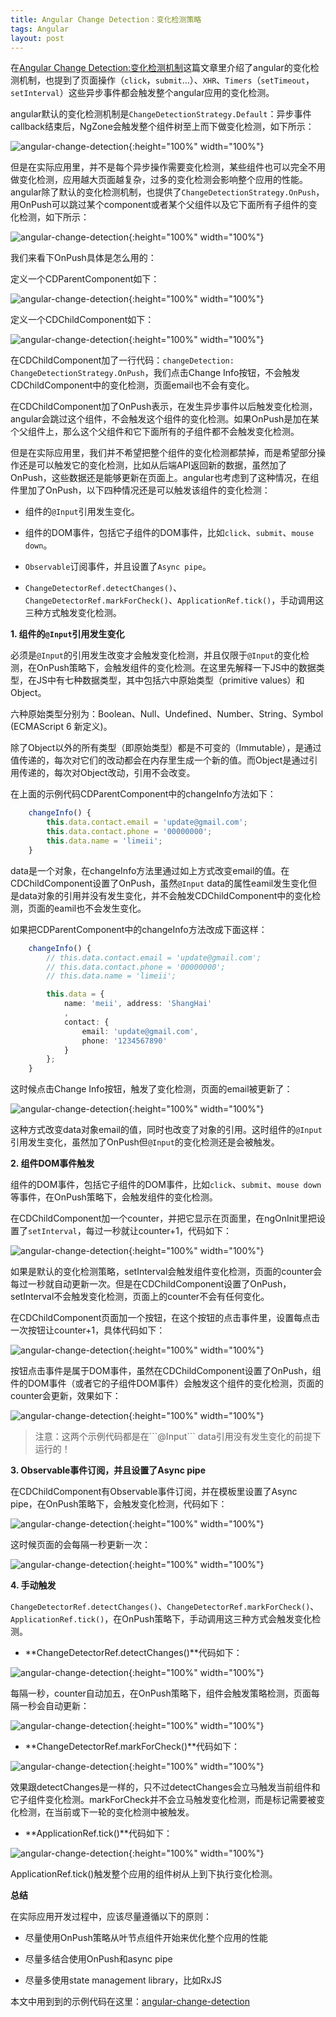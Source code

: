 ```yaml
---
title: Angular Change Detection：变化检测策略
tags: Angular
layout: post
---
```


在[Angular Change Detection:变化检测机制](https://limeii.github.io/2019/06/angular-changedetection/)这篇文章里介绍了angular的变化检测机制，也提到了页面操作（```click```，```submit```...）、```XHR```、```Timers```（```setTimeout```，```setInterval```）这些异步事件都会触发整个angular应用的变化检测。


angular默认的变化检测机制是```ChangeDetectionStrategy.Default```：异步事件callback结束后，NgZone会触发整个组件树至上而下做变化检测，如下所示：

![angular-change-detection](https://limeii.github.io/assets/images/posts/angular/angular-change-detection-strategy01.png){:height="100%" width="100%"}

但是在实际应用里，并不是每个异步操作需要变化检测，某些组件也可以完全不用做变化检测，应用越大页面越复杂，过多的变化检测会影响整个应用的性能。angular除了默认的变化检测机制，也提供了```ChangeDetectionStrategy.OnPush```，用OnPush可以跳过某个component或者某个父组件以及它下面所有子组件的变化检测，如下所示：

![angular-change-detection](https://limeii.github.io/assets/images/posts/angular/angular-change-detection-strategy02.png){:height="100%" width="100%"}

我们来看下OnPush具体是怎么用的：


定义一个CDParentComponent如下：

![angular-change-detection](https://limeii.github.io/assets/images/posts/angular/angular-change-detection-strategy03.png){:height="100%" width="100%"}

定义一个CDChildComponent如下：

![angular-change-detection](https://limeii.github.io/assets/images/posts/angular/angular-change-detection-strategy04.png){:height="100%" width="100%"}

在CDChildComponent加了一行代码：```changeDetection: ChangeDetectionStrategy.OnPush```，我们点击Change Info按钮，不会触发CDChildComponent中的变化检测，页面email也不会有变化。


在CDChildComponent加了OnPush表示，在发生异步事件以后触发变化检测，angular会跳过这个组件，不会触发这个组件的变化检测。如果OnPush是加在某个父组件上，那么这个父组件和它下面所有的子组件都不会触发变化检测。


但是在实际应用里，我们并不希望把整个组件的变化检测都禁掉，而是希望部分操作还是可以触发它的变化检测，比如从后端API返回新的数据，虽然加了OnPush，这些数据还是能够更新在页面上。angular也考虑到了这种情况，在组件里加了OnPush，以下四种情况还是可以触发该组件的变化检测：

- 组件的```@Input```引用发生变化。

- 组件的DOM事件，包括它子组件的DOM事件，比如```click```、```submit```、```mouse down```。

- ```Observable```订阅事件，并且设置了```Async pipe```。

- ```ChangeDetectorRef.detectChanges()```、```ChangeDetectorRef.markForCheck()```、```ApplicationRef.tick()```，手动调用这三种方式触发变化检测。


**1. 组件的```@Input```引用发生变化**

必须是```@Input```的引用发生改变才会触发变化检测，并且仅限于```@Input```的变化检测，在OnPush策略下，会触发组件的变化检测。在这里先解释一下JS中的数据类型，在JS中有七种数据类型，其中包括六中原始类型（primitive values）和Object。


六种原始类型分别为：Boolean、Null、Undefined、Number、String、Symbol (ECMAScript 6 新定义)。


除了Object以外的所有类型（即原始类型）都是不可变的（Immutable），是通过值传递的，每次对它们的改动都会在内存里生成一个新的值。而Object是通过引用传递的，每次对Object改动，引用不会改变。


在上面的示例代码CDParentComponent中的changeInfo方法如下：

```ts
    changeInfo() {
        this.data.contact.email = 'update@gmail.com';
        this.data.contact.phone = '00000000';
        this.data.name = 'limeii';
    }

```
data是一个对象，在changeInfo方法里通过如上方式改变email的值。在CDChildComponent设置了OnPush，虽然```@Input``` data的属性eamil发生变化但是data对象的引用并没有发生变化，并不会触发CDChildComponent中的变化检测，页面的eamil也不会发生变化。


如果把CDParentComponent中的changeInfo方法改成下面这样：

```ts
    changeInfo() {
        // this.data.contact.email = 'update@gmail.com';
        // this.data.contact.phone = '00000000';
        // this.data.name = 'limeii';

        this.data = {
            name: 'meii', address: 'ShangHai'
            ,
            contact: {
                email: 'update@gmail.com',
                phone: '1234567890'
            }
        };
    }

```

这时候点击Change Info按钮，触发了变化检测，页面的email被更新了：

![angular-change-detection](https://limeii.github.io/assets/images/posts/angular/angular-change-detection-strategy05.gif){:height="100%" width="100%"}

这种方式改变data对象email的值，同时也改变了对象的引用。这时组件的```@Input```引用发生变化，虽然加了OnPush但```@Input```的变化检测还是会被触发。


**2. 组件DOM事件触发**

组件的DOM事件，包括它子组件的DOM事件，比如```click```、```submit```、```mouse down```等事件，在OnPush策略下，会触发组件的变化检测。

在CDChildComponent加一个counter，并把它显示在页面里，在ngOnInit里把设置了```setInterval```，每过一秒就让counter+1，代码如下：

![angular-change-detection](https://limeii.github.io/assets/images/posts/angular/angular-change-detection-strategy06.png){:height="100%" width="100%"}

如果是默认的变化检测策略，setInterval会触发组件变化检测，页面的counter会每过一秒就自动更新一次。但是在CDChildComponent设置了OnPush，setInterval不会触发变化检测，页面上的counter不会有任何变化。


在CDChildComponent页面加一个按钮，在这个按钮的点击事件里，设置每点击一次按钮让counter+1，具体代码如下：

![angular-change-detection](https://limeii.github.io/assets/images/posts/angular/angular-change-detection-strategy07.png){:height="100%" width="100%"}

按钮点击事件是属于DOM事件，虽然在CDChildComponent设置了OnPush，组件的DOM事件（或者它的子组件DOM事件）会触发这个组件的变化检测，页面的counter会更新，效果如下：

![angular-change-detection](https://limeii.github.io/assets/images/posts/angular/angular-change-detection-strategy08.gif){:height="100%" width="100%"}

<blockquote>注意：这两个示例代码都是在```@Input``` data引用没有发生变化的前提下运行的！</blockquote>

**3. Observable事件订阅，并且设置了Async pipe**

在CDChildComponent有Observable事件订阅，并在模板里设置了Async pipe，在OnPush策略下，会触发变化检测，代码如下：


![angular-change-detection](https://limeii.github.io/assets/images/posts/angular/angular-change-detection-strategy09.png){:height="100%" width="100%"}

这时候页面的会每隔一秒更新一次：

![angular-change-detection](https://limeii.github.io/assets/images/posts/angular/angular-change-detection-strategy10.gif){:height="100%" width="100%"}


**4. 手动触发**

```ChangeDetectorRef.detectChanges()```、```ChangeDetectorRef.markForCheck()```、```ApplicationRef.tick()```，在OnPush策略下，手动调用这三种方式会触发变化检测。

- **ChangeDetectorRef.detectChanges()**代码如下：

![angular-change-detection](https://limeii.github.io/assets/images/posts/angular/angular-change-detection-strategy11.png){:height="100%" width="100%"}

每隔一秒，counter自动加五，在OnPush策略下，组件会触发策略检测，页面每隔一秒会自动更新：

![angular-change-detection](https://limeii.github.io/assets/images/posts/angular/angular-change-detection-strategy12.gif){:height="100%" width="100%"}

- **ChangeDetectorRef.markForCheck()**代码如下：

![angular-change-detection](https://limeii.github.io/assets/images/posts/angular/angular-change-detection-strategy13.png){:height="100%" width="100%"}

效果跟detectChanges是一样的，只不过detectChanges会立马触发当前组件和它子组件变化检测。markForCheck并不会立马触发变化检测，而是标记需要被变化检测，在当前或下一轮的变化检测中被触发。

- **ApplicationRef.tick()**代码如下：

![angular-change-detection](https://limeii.github.io/assets/images/posts/angular/angular-change-detection-strategy14.png){:height="100%" width="100%"}

ApplicationRef.tick()触发整个应用的组件树从上到下执行变化检测。


**总结**

在实际应用开发过程中，应该尽量遵循以下的原则：

- 尽量使用OnPush策略从叶节点组件开始来优化整个应用的性能

- 尽量多结合使用OnPush和async pipe

- 尽量多使用state management library，比如RxJS


本文中用到到的示例代码在这里：[angular-change-detection](https://github.com/LiMeii/angular-change-detection)